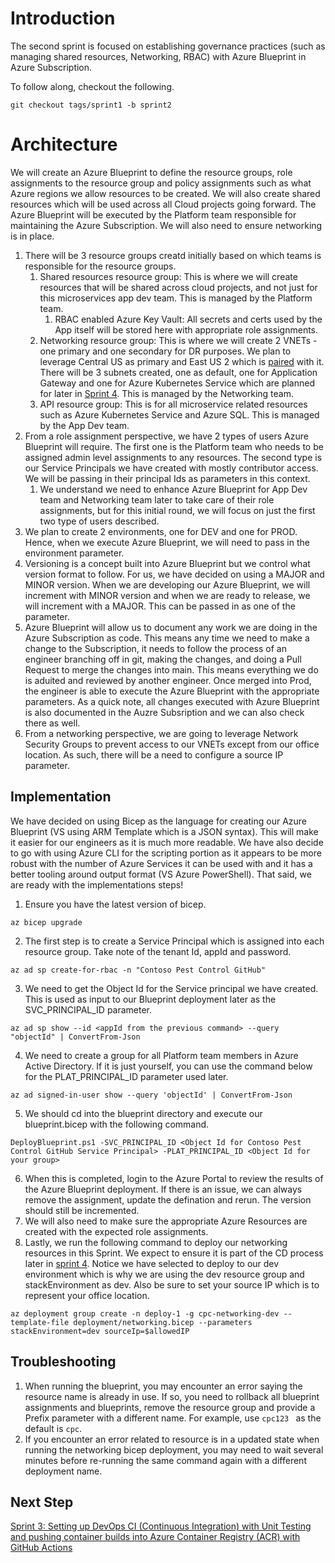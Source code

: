 # Introduction
The second sprint is focused on establishing governance practices (such as managing shared resources, Networking, RBAC) with Azure Blueprint in Azure Subscription.

To follow along, checkout the following.
```
git checkout tags/sprint1 -b sprint2
```

# Architecture
We will create an Azure Blueprint to define the resource groups, role assignments to the resource group and policy assignments such as what Azure regions we allow resources to be created. We will also create shared resources which will be used across all Cloud projects going forward. The Azure Blueprint will be executed by the Platform team responsible for maintaining the Azure Subscription. We will also need to ensure networking is in place.

1. There will be 3 resource groups creatd initially based on which teams is responsible for the resource groups.
    1. Shared resources resource group: This is where we will create resources that will be shared across cloud projects, and not just for this microservices app dev team. This is managed by the Platform team.
        1. RBAC enabled Azure Key Vault: All secrets and certs used by the App itself will be stored here with appropriate role assignments. 
    2. Networking resource group: This is where we will create 2 VNETs - one primary and one secondary for DR purposes. We plan to leverage Central US as primary and East US 2 which is [paired](https://docs.microsoft.com/en-us/azure/availability-zones/cross-region-replication-azure) with it. There will be 3 subnets created, one as default, one for Application Gateway and one for Azure Kubernetes Service which are planned for later in [Sprint 4](docs/SPRINT4.md). This is managed by the Networking team.
    3. API resource group: This is for all microservice related resources such as Azure Kubernetes Service and Azure SQL. This is managed by the App Dev team.
2. From a role assignment perspective, we have 2 types of users Azure Blueprint will require. The first one is the Platform team who needs to be assigned admin level assignments to any resources. The second type is our Service Principals we have created with mostly contributor access. We will be passing in their principal Ids as parameters in this context.
    1. We understand we need to enhance Azure Blueprint for App Dev team and Networking team later to take care of their role assignments, but for this initial round, we will focus on just the first two type of users described.  
3. We plan to create 2 environments, one for DEV and one for PROD. Hence, when we execute Azure Blueprint, we will need to pass in the environment parameter. 
4. Versioning is a concept built into Azure Blueprint but we control what version format to follow. For us, we have decided on using a MAJOR and MINOR version. When we are developing our Azure Blueprint, we will increment with MINOR version and when we are ready to release, we will increment with a MAJOR. This can be passed in as one of the parameter.
5. Azure Blueprint will allow us to document any work we are doing in the Azure Subscription as code. This means any time we need to make a change to the Subscription, it needs to follow the process of an engineer branching off in git, making the changes, and doing a Pull Request to merge the changes into main. This means everything we do is aduited and reviewed by another engineer. Once merged into Prod, the engineer is able to execute the Azure Blueprint with the appropriate parameters. As a quick note, all changes executed with Azure Blueprint is also documented in the Auzre Subsription and we can also check there as well.
6. From a networking perspective, we are going to leverage Network Security Groups to prevent access to our VNETs except from our office location. As such, there will be a need to configure a source IP parameter.

## Implementation
We have decided on using Bicep as the language for creating our Azure Blueprint (VS using ARM Template which is a JSON syntax). This will make it easier for our engineers as it is much more readable. We have also decide to go with using Azure CLI for the scripting portion as it appears to be more robust with the number of Azure Services it can be used with and it has a better tooling around output format (VS Azure PowerShell). That said, we are ready with the implementations steps!

1. Ensure you have the latest version of bicep.
```
az bicep upgrade
```
2. The first step is to create a Service Principal which is assigned into each resource group. Take note of the tenant Id, appId and password.
```
az ad sp create-for-rbac -n "Contoso Pest Control GitHub"
``` 
3. We need to get the Object Id for the Service principal we have created. This is used as input to our Blueprint deployment later as the SVC_PRINCIPAL_ID parameter.
```
az ad sp show --id <appId from the previous command> --query "objectId" | ConvertFrom-Json
```
4. We need to create a group for all Platform team members in Azure Active Directory. If it is just yourself, you can use the command below for the PLAT_PRINCIPAL_ID parameter used later.
```
az ad signed-in-user show --query 'objectId' | ConvertFrom-Json
```
5. We should cd into the blueprint directory and execute our blueprint.bicep with the following command.
```
DeployBlueprint.ps1 -SVC_PRINCIPAL_ID <Object Id for Contoso Pest Control GitHub Service Principal> -PLAT_PRINCIPAL_ID <Object Id for your group>
```
6. When this is completed, login to the Azure Portal to review the results of the Azure Blueprint deployment. If there is an issue, we can always remove the assignment, update the defination and rerun. The version should still be incremented.
7. We will also need to make sure the appropriate Azure Resources are created with the expected role assignments.
8. Lastly, we run the following command to deploy our networking resources in this Sprint. We expect to ensure it is part of the CD process later in [sprint 4](docs/SPRINT4.md). Notice we have selected to deploy to our dev environment which is why we are using the dev resource group and stackEnvironment as dev. Also be sure to set your source IP which is to represent your office location.
```
az deployment group create -n deploy-1 -g cpc-networking-dev --template-file deployment/networking.bicep --parameters stackEnvironment=dev sourceIp=$allowedIP
```

## Troubleshooting
1. When running the blueprint, you may encounter an error saying the resource name is already in use. If so, you need to rollback all blueprint assignments and blueprints, remove the resource group and provide a Prefix parameter with a different name. For example, use ```cpc123 ``` as the default is ``` cpc ```.
2. If you encounter an error related to resource is in a updated state when running the networking bicep deployment, you may need to wait several minutes before re-running the same command again with a different deployment name.

## Next Step
[Sprint 3: Setting up DevOps CI (Continuous Integration) with Unit Testing and pushing container builds into Azure Container Registry (ACR) with GitHub Actions](../docs/SPRINT3.md)
